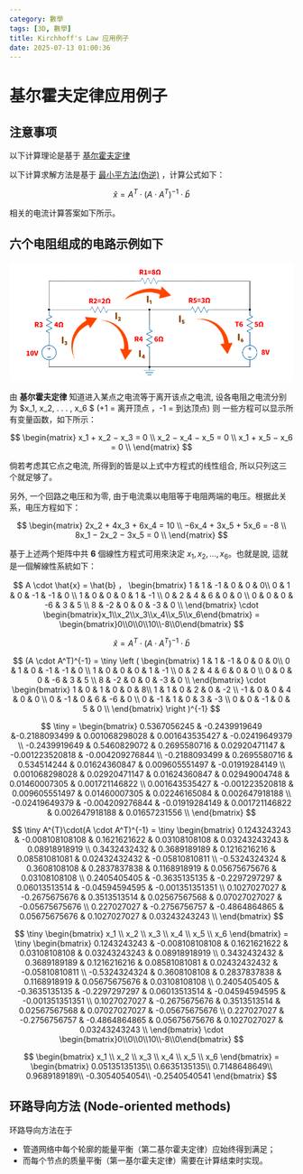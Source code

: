 ```yaml
---
category: 數學
tags: [3D, 數學]
title: Kirchhoff's Law 应用例子
date: 2025-07-13 01:00:36
---
```


<style>
  table {
    width: 100%
    }
  td {
    vertical-align: center;
    text-align: center;
  }
  table.inputT{
    margin: 10px;
    width: auto;
    margin-left: auto;
    margin-right: auto;
    border: none;
  }
  input{
    text-align: center;
    padding: 0px 10px;
  }
  iframe{
    width: 100%;
    display: block;
    border-style:none;
  }
</style>

# 基尔霍夫定律应用例子

## 注意事项

以下计算理论是基于 [基尔霍夫定律](https://hkdickyko.github.io/%E6%95%B8%E5%AD%B8/klaw)

以下计算求解方法是基于 [最小平方法(伪逆)](https://hkdickyko.github.io/%E7%B7%A8%E7%A8%8B/lsqsphere) ，计算公式如下：

$$
\hat{x}= A^{T}\cdot(A \cdot A^T)^{-1} \cdot \hat{b}
$$


相关的电流计算答案如下所示。

## 六个电阻组成的电路示例如下

![Alt X](../assets/img/math/circuit.png)

由 **基尔霍夫定律** 知道进入某点之电流等于离开该点之电流, 设各电阻之电流分别为 $x_1, x_2, . . . , x_6 $ (+1 = 离开顶点 ，-1 = 到达顶点) 则
一些方程可以显示所有变量函数，如下所示：

$$
\begin{matrix}
x_1 + x_2 − x_3 = 0 \\
x_2 − x_4 − x_5 = 0 \\
x_1 + x_5 − x_6 = 0 \\
\end{matrix}
$$

倘若考虑其它点之电流, 所得到的皆是以上式中方程式的线性组合, 所以只列这三个就足够了。 

另外, 一个回路之电压和为零, 由于电流乘以电阻等于电阻两端的电压。根据此关系，电压方程如下：

$$
\begin{matrix}
2x_2 + 4x_3 + 6x_4 = 10 \\
−6x_4 + 3x_5 + 5x_6 = -8 \\
8x_1 − 2x_2 − 3x_5 = 0 \\
\end{matrix}
$$

基于上述两个矩阵中共 **6** 個線性方程式可用來決定 $x_1, x_2, . . . , x_6$。也就是說, 這就是一個解線性系統如下：

$$
A \cdot \hat{x} = \hat{b} ， \begin{bmatrix}
1 & 1 & -1 & 0 & 0  & 0\\
0 & 1 & 0 & -1 & -1 & 0 \\
1 & 0 & 0 & 0 & 1 & -1 \\
0 & 2 & 4 & 6 & 0 & 0 \\
0 & 0 & 0 & -6 & 3 & 5 \\
8 & -2 & 0 & 0 & -3 & 0 \\
\end{bmatrix} \cdot \begin{bmatrix}x_1\\x_2\\x_3\\x_4\\x_5\\x_6\end{bmatrix} = \begin{bmatrix}0\\0\\0\\10\\-8\\0\end{bmatrix} 
$$


$$
\hat{x}= A^{T}\cdot(A \cdot A^T)^{-1} \cdot \hat{b}
$$

$$
(A \cdot A^T)^{-1} = \tiny \left (
\begin{bmatrix}
1 & 1 & -1 & 0 & 0  & 0\\
0 & 1 & 0 & -1 & -1 & 0 \\
1 & 0 & 0 & 0 & 1 & -1 \\
0 & 2 & 4 & 6 & 0 & 0 \\
0 & 0 & 0 & -6 & 3 & 5 \\
8 & -2 & 0 & 0 & -3 & 0 \\
\end{bmatrix} \cdot 
\begin{bmatrix}
1 & 0 & 1 & 0 & 0  & 8\\
1 & 1 & 0 & 2 & 0 & -2 \\
-1 & 0 & 0 & 4 & 0 & 0 \\
0 & -1 & 0 & 6 & -6 & 0 \\
0 & -1 & 1 & 0 & 3 & -3 \\
0 & 0 & -1 & 0 & 5 & 0 \\
\end{bmatrix}
\right )^{-1} 
$$

$$ 
\tiny = 
\begin{bmatrix}
0.5367056245 & -0.2439919649 &-0.2188093499 & 0.001068298028 & 0.001643535427 & -0.02419649379 \\
-0.2439919649 & 0.5460829072 & 0.2695580716 & 0.02920471147 & -0.001223520818 & -0.004209276844 \\
-0.2188093499 & 0.2695580716 & 0.534514244 & 0.01624360847 & 0.009605551497 & -0.01919284149 \\
0.001068298028 & 0.02920471147 & 0.01624360847 & 0.02949004748 & 0.01460007305 & 0.001721146822 \\
0.001643535427 & -0.001223520818 & 0.009605551497 & 0.01460007305 & 0.02246165084 & 0.002647918188 \\
-0.02419649379 & -0.004209276844 & -0.01919284149 & 0.001721146822 & 0.002647918188 & 0.01657231556 \\
\end{bmatrix}
$$

$$
\tiny A^{T}\cdot(A \cdot A^T)^{-1} =
\tiny
\begin{bmatrix}
0.1243243243 & -0.008108108108 & 0.1621621622 & 0.03108108108 & 0.03243243243 & 0.08918918919 \\
0.3432432432 & 0.3689189189 & 0.1216216216 & 0.08581081081 & 0.02432432432 & -0.05810810811 \\
-0.5324324324 & 0.3608108108 & 0.2837837838 & 0.1168918919 & 0.05675675676 & 0.03108108108 \\
0.2405405405 & -0.3635135135 & -0.2297297297 & 0.06013513514 & -0.04594594595 & -0.001351351351 \\
0.1027027027 & -0.2675675676 & 0.3513513514 & 0.02567567568 & 0.07027027027 & -0.05675675676 \\
0.227027027 & -0.2756756757 & -0.4864864865 & 0.05675675676 & 0.1027027027 & 0.03243243243 \\
\end{bmatrix}
$$

$$
\tiny 
\begin{bmatrix}
x_1 \\ x_2 \\ x_3 \\ x_4 \\ x_5 \\ x_6 
\end{bmatrix} = 
\tiny 
\begin{bmatrix}
0.1243243243 & -0.008108108108 & 0.1621621622 & 0.03108108108 & 0.03243243243 & 0.08918918919 \\
0.3432432432 & 0.3689189189 & 0.1216216216 & 0.08581081081 & 0.02432432432 & -0.05810810811 \\
-0.5324324324 & 0.3608108108 & 0.2837837838 & 0.1168918919 & 0.05675675676 & 0.03108108108 \\
0.2405405405 & -0.3635135135 & -0.2297297297 & 0.06013513514 & -0.04594594595 & -0.001351351351 \\
0.1027027027 & -0.2675675676 & 0.3513513514 & 0.02567567568 & 0.07027027027 & -0.05675675676 \\
0.227027027 & -0.2756756757 & -0.4864864865 & 0.05675675676 & 0.1027027027 & 0.03243243243 \\
\end{bmatrix}
\cdot
\begin{bmatrix}0\\0\\0\\10\\-8\\0\end{bmatrix} 
$$

$$
\begin{bmatrix}
x_1 \\ x_2 \\ x_3 \\ x_4 \\ x_5 \\ x_6 
\end{bmatrix} =
\begin{bmatrix}
0.05135135135\\
0.6635135135\\
0.7148648649\\
0.9689189189\\
-0.3054054054\\
-0.2540540541
\end{bmatrix}
$$

## 环路导向方法 (Node-oriented methods)

环路导向方法在于

 - 管道网络中每个轮廓的能量平衡（第二基尔霍夫定律）应始终得到满足；
 - 而每个节点的质量平衡（第一基尔霍夫定律）需要在计算结束时实现。
 